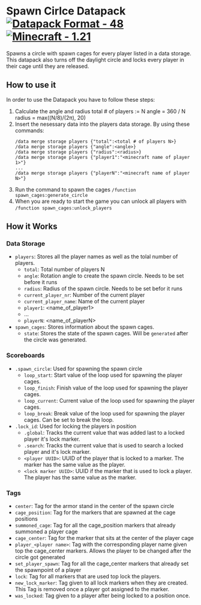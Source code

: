 # Spawn Cirlce Datapack [![Datapack Format - 48](https://img.shields.io/badge/Datapack_Format-48-2ea44f)](https://minecraft.wiki/w/Data_pack) [![Minecraft - 1.21](https://img.shields.io/badge/Minecraft-1.21-2ea44f)](https://minecraft.wiki/w/Java_Edition_1.21.1)
Spawns a circle with spawn cages for every player listed in a data storage.
This datapack also turns off the daylight circle and locks every player in their cage until they are released.

## How to use it
In order to use the Datapack you have to follow these steps:
1. Calculate the angle and radius
    total # of players := N
    angle = 360 / N
    radius = max((N/8)/(2π), 20)
2. Insert the nesessary data into the players data storage. By using these commands:
    ```
    /data merge storage players {"total":<total # of players N>}
    /data merge storage players {"angle":<angle>}
    /data merge storage players {"radius":<radius>}
    /data merge storage players {"player1":"<minecraft name of player 1>"}
    ...
    /data merge storage players {"playerN":"<minecraft name of player N>"}
    ```
3. Run the command to spawn the cages `/function spawn_cages:generate_circle`
4. When you are ready to start the game you can unlock all players with `/function spawn_cages:unlock_players`

## How it Works

### Data Storage
- `players`: Stores all the player names as well as the tolal number of players.
    - `total`: Total number of players N
    - `angle`: Rotation angle to create the spawn circle. Needs to be set before it runs
    - `radius`: Radius of the spawn circle. Needs to be set befor it runs
    - `current_player_nr`: Number of the current player
    - `current_player_name`: Name of the current player
    - `player1`: <name_of_player1>
    - ...
    - `playerN`:  <name_of_playerN>
- `spawn_cages`: Stores information about the spawn cages.
    - `state`: Stores the state of the spawn cages. Will be `generated` after the circle was generated. 

### Scoreboards
- `.spawn_circle`: Used for spawning the spawn circle
    - `loop_start`: Start value of the loop used for spawning the player cages.
    - `loop_finish`: Finish value of the loop used for spawning the player cages.
    - `loop_current`: Current value of the loop used for spawning the player cages.
    - `loop_break`: Break value of the loop used for spawning the player cages. Can be set to break the loop.
- `.lock_id`: Used for locking the players in position
    - `.global`: Tracks the current value that was added last to a locked player it's lock marker.
    - `.search`: Tracks the current value that is used to search a locked player and it's lock marker.
    - `<player UUID>`: UUID of the player that is locked to a marker. The marker has the same value as the player.
    - `<lock marker UUID>`: UUID if the marker that is used to lock a player. The player has the same value as the marker.


### Tags
- `center`: Tag for the armor stand in the center of the spawn circle
- `cage_position`: Tag for the markers that are spawned at the cage positions
- `summoned_cage`: Tag for all the cage_position markers that already summoned a player cage
- `cage_center`: Tag for the marker that sits at the center of the player cage
- `player_<player name>`: Tag with the corresponding player name given top the cage_center markers. Allows the player to be changed after the circle got generated
- `set_player_spawn`: Tag for all the cage_center markers that already set the spawnpoint of a player
- `lock`: Tag for all markers that are used top lock the players.
- `new_lock_marker`: Tag given to all lock markers when they are created. This Tag is removed once a player got assigned to the marker. 
- `was_locked`: Tag given to a player after being locked to a position once.
